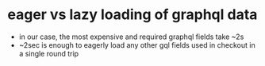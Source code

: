 # eager vs lazy loading of graphql data

- in our case, the most expensive and required graphql fields take ~2s
- ~2sec is enough to eagerly load any other gql fields used in checkout in a single round trip
